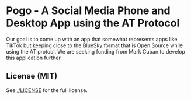 # Pogo - A Social Media Phone and Desktop App using the AT Protocol

Our goal is to come up with an app that somewhat represents apps like TikTok but keeping close to the BlueSky format that is Open Source while using the AT protool.
We are seeking funding from Mark Cuban to develop this application further.

## License (MIT)

See [./LICENSE](./LICENSE) for the full license.
